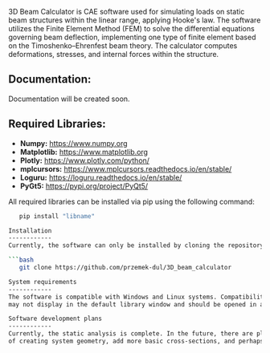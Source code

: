3D Beam Calculator is CAE software used for simulating loads on static beam structures within the linear range, applying Hooke's law.
The software utilizes the Finite Element Method (FEM) to solve the differential equations governing beam deflection, implementing one
type of finite element based on the Timoshenko–Ehrenfest beam theory. The calculator computes deformations, stresses, and internal forces
within the structure. 

Documentation:
------------
Documentation will be created soon.

Required Libraries:
------------
- **Numpy:** https://www.numpy.org
- **Matplotlib:** https://www.matplotlib.org
- **Plotly:** https://www.plotly.com/python/
- **mplcursors:** https://www.mplcursors.readthedocs.io/en/stable/
- **Loguru:** https://loguru.readthedocs.io/en/stable/
- **PyGt5:** https://pypi.org/project/PyQt5/

All required libraries can be installed via pip using the following command:

```bash
   pip install "libname"

Installation
------------
Currently, the software can only be installed by cloning the repository. This can be achieved using Git with the following command:

```bash
   git clone https://github.com/przemek-dul/3D_beam_calculator

System requirements
------------
The software is compatible with Windows and Linux systems. Compatibility with iOS has not been tested. On Linux, the Plotly result graphs
may not display in the default library window and should be opened in a browser window instead. Python 3.10.8 or later is recommended.

Software development plans
------------
Currently, the static analysis is complete. In the future, there are plans to implement modal and harmonic analysis, improve the process
of creating system geometry, add more basic cross-sections, and perhaps introduce a new type of element based on the Euler–Bernoulli beam theory.




